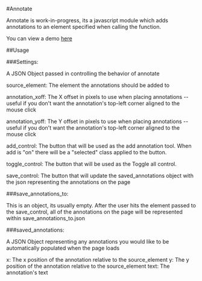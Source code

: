 #Annotate

Annotate is work-in-progress, its a javascript module which adds annotations to an element specified when calling the function.

You can view a demo [here](http://nick.kanicweb.com/projects/annotate/demo)


##Usage

###Settings:

A JSON Object passed in controlling the behavior of annotate

source_element:
The element the annotations should be added to

annotation_xoff:
The X offset in pixels to use when placing annotations -- useful if you don't want the annotation's top-left corner aligned to the mouse click

annotation_yoff:
The Y offset in pixels to use when placing annotations -- useful if you don't want the annotation's top-left corner aligned to the mouse click

add_control:
The button that will be used as the add annotation tool. When add is "on" there will be a "selected" class applied to the button.

toggle_control:
The button that will be used as the Toggle all control.

save_control:
The button that will update the saved_annotations object with the json representing the annotations on the page

###save_annotations_to:

This is an object, its usually empty. After the user hits the element passed to the save_control, all of the annotations on the page will be represented within save_annotations_to.json


###saved_annotations:

A JSON Object representing any annotations you would like to be automatically populated when the page loads

x: The x position of the annotation relative to the source_element
y: The y position of the annotation relative to the source_element
text: The annotation's text
